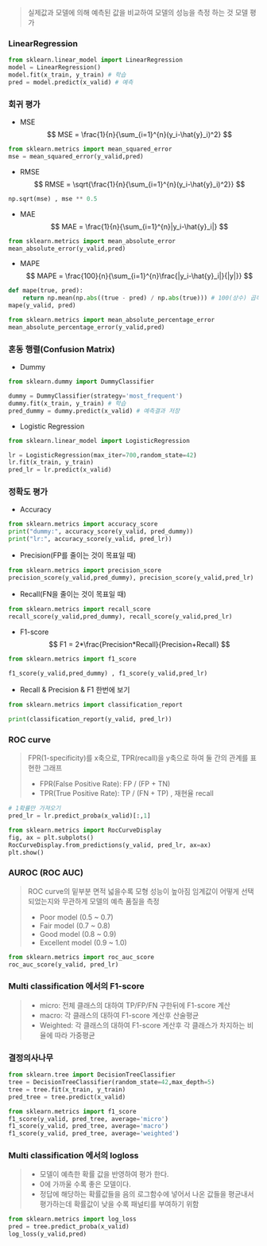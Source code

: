 > 실제값과 모델에 의해 예측된 값을 비교하여 모델의 성능을 측정 하는 것
> 모델 평가

### LinearRegression

```python
from sklearn.linear_model import LinearRegression
model = LinearRegression()
model.fit(x_train, y_train) # 학습
pred = model.predict(x_valid) # 예측
```


### 회귀 평가

- MSE
$$  
MSE = \frac{1}{n}{\sum_{i=1}^{n}(y_i-\hat{y}_i)^2}  
$$
```python
from sklearn.metrics import mean_squared_error  
mse = mean_squared_error(y_valid,pred)
```

- RMSE
$$  
RMSE = \sqrt{\frac{1}{n}{\sum_{i=1}^{n}(y_i-\hat{y}_i)^2}}  
$$
```python
np.sqrt(mse) , mse ** 0.5
```

- MAE
$$  
MAE = \frac{1}{n}{\sum_{i=1}^{n}|y_i-\hat{y}_i|}  
$$
```python
from sklearn.metrics import mean_absolute_error  
mean_absolute_error(y_valid,pred)
```

- MAPE
$$  
MAPE = \frac{100}{n}{\sum_{i=1}^{n}\frac{|y_i-\hat{y}_i|}{|y|}}  
$$
```python
def mape(true, pred):  
    return np.mean(np.abs((true - pred) / np.abs(true))) # 100(상수) 곱하는거는 생략
mape(y_valid, pred)
```

```python
from sklearn.metrics import mean_absolute_percentage_error  
mean_absolute_percentage_error(y_valid,pred)
```


### 혼동 행렬(Confusion Matrix)

- Dummy
```python
from sklearn.dummy import DummyClassifier

dummy = DummyClassifier(strategy='most_frequent')
dummy.fit(x_train, y_train) # 학습
pred_dummy = dummy.predict(x_valid) # 예측결과 저장
```

- Logistic Regression
```python
from sklearn.linear_model import LogisticRegression

lr = LogisticRegression(max_iter=700,random_state=42)
lr.fit(x_train, y_train)
pred_lr = lr.predict(x_valid)
```


### 정확도 평가

- Accuracy
```python
from sklearn.metrics import accuracy_score  
print("dummy:", accuracy_score(y_valid, pred_dummy))  
print("lr:", accuracy_score(y_valid, pred_lr))
```

- Precision(FP를 줄이는 것이 목표일 때)
```python
from sklearn.metrics import precision_score 
precision_score(y_valid,pred_dummy), precision_score(y_valid,pred_lr)
```

- Recall(FN을 줄이는 것이 목표일 때)
```python
from sklearn.metrics import recall_score  
recall_score(y_valid,pred_dummy), recall_score(y_valid,pred_lr)
```

- F1-score
$$  
F1 = 2*\frac{Precision*Recall}{Precision+Recall}  
$$
```python
from sklearn.metrics import f1_score  
  
f1_score(y_valid,pred_dummy) , f1_score(y_valid,pred_lr)
```


- Recall & Precision & F1 한번에 보기
```python
from sklearn.metrics import classification_report

print(classification_report(y_valid, pred_lr))
```


### ROC curve

> FPR(1-specificity)를 x축으로, TPR(recall)을 y축으로 하여 둘 간의 관계를 표현한 그래프
> - FPR(False Positive Rate): FP / (FP + TN)
> - TPR(True Positive Rate): TP / (FN + TP) , 재현율 recall

```python
# 1확률만 가져오기
pred_lr = lr.predict_proba(x_valid)[:,1]

from sklearn.metrics import RocCurveDisplay  
fig, ax = plt.subplots()  
RocCurveDisplay.from_predictions(y_valid, pred_lr, ax=ax)  
plt.show()
```


### AUROC (ROC AUC)

> ROC curve의 밑부분 면적
> 넓을수록 모형 성능이 높아짐
> 임계값이 어떻게 선택되었는지와 무관하게 모델의 예측 품질을 측정
> - Poor model (0.5 ~ 0.7)
> - Fair model (0.7 ~ 0.8)
> - Good model (0.8 ~ 0.9)
> - Excellent model (0.9 ~ 1.0)

```python
from sklearn.metrics import roc_auc_score  
roc_auc_score(y_valid, pred_lr)
```


### Multi classification 에서의 F1-score

> - micro: 전체 클래스의 대하여 TP/FP/FN 구한뒤에 F1-score 계산
> - macro: 각 클래스의 대하여 F1-score 계산후 산술평균
> - Weighted: 각 클래스의 대하여 F1-score 계산후 각 클래스가 차지하는 비율에 따라 가중평균

### 결정의사나무

```python
from sklearn.tree import DecisionTreeClassifier  
tree = DecisionTreeClassifier(random_state=42,max_depth=5)  
tree = tree.fit(x_train, y_train)  
pred_tree = tree.predict(x_valid)
```

```python
from sklearn.metrics import f1_score  
f1_score(y_valid, pred_tree, average='micro')
f1_score(y_valid, pred_tree, average='macro')
f1_score(y_valid, pred_tree, average='weighted')
```


### Multi classification 에서의 logloss

> - 모델이 예측한 확률 값을 반영하여 평가 한다.
> - 0에 가까울 수록 좋은 모델이다.
> - 정답에 해당하는 확률값들을 음의 로그함수에 넣어서 나온 값들을 평균내서 평가하는데 확률값이 낮을 수록 패널티를 부여하기 위함

```python
from sklearn.metrics import log_loss  
pred = tree.predict_proba(x_valid)
log_loss(y_valid,pred)
```
